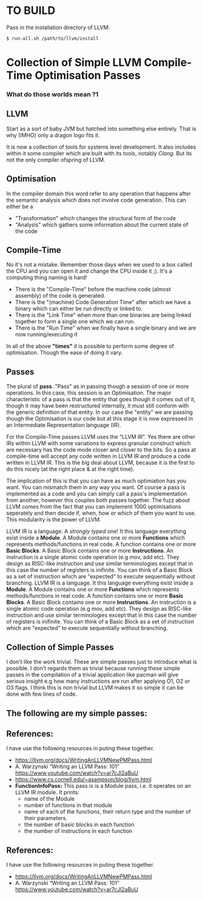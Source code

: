 # TO BUILD
Pass in the installation directory of LLVM: 

`$ run-all.sh /path/to/llvm/install`


# Collection of Simple LLVM Compile-Time Optimisation Passes
### What do those worlds mean ?1

## LLVM
Start as a sort of baby JVM but hatched into something else entirely. 
That is why (IMHO) only a dragon logo fits it.

It is now a collection of tools for systems level development. 
It also includes within it some compiler which are built with its tools, notably *Clang*. But its not the only compiler ofspring of LLVM.

## Optimisation
In the compiler domain this word refer to any operation that happens after the semantic analysis which does not involve code generation. This can either be a
- "Transformation" which changes the structural form of the code
- "Analysis" which gathers some information about the current state of the code


## Compile-Time
No it's not a mistake. Remember those days when we used to a box called the CPU and you can open it and change the CPU inside it ;). It's a computing thing naming is hard!

- There is the "Compile-Time" before the machine code (almost assembly) of the code is generated.
- There is the "(machine) Code Generation Time" after which we have a binary which can either be run directly or linked to.
- There is the "Link Time" when more than one binaries are being linked together to form a single one which we can run.
- There is the "Run Time" when we finally have a single binary and we are now running/executing it

In all of the above **"times"** it is possible to perform some degree of optimisation. Though the ease of doing it vary.

## Passes
The plural of **pass**. "Pass" as in passing though a session of one or more operations. In this case, this session is an Optimisation. The major characteristic of a pass is that the entity that goes though it comes out of it, though it may have been restructured internally, it must still conform with the generic definition of that entity. In our case the "entity" we are passing though the Optimisation is our code but at this stage it is now expressed in an Intermediate Representation language (IR).

For the Compile-Time passes LLVM uses the "LLVM IR". Yes there are other IRs within LLVM with some variations to express granular construct which are necessary has the code mode closer and closer to the bits. So a pass at compile-time will accept any code written in LLVM IR and produce a code written in LLVM IR. This is the big deal about LLVM, because it is the first to do this nicely (at the right place & at the right time).

The implication of this is that you can have as much optimiation has you want. You can mismatch them in any way you want. Of course a pass is implemented as a code and you can simply call a pass's implementation from another, however this couples both passes together. The fuzz about LLVM comes from the fact that you can implement 1000 optimisations seperately and then decide if, when, how or which of them you want to use. This modularity is the power of LLVM.

LLVM IR is a language. A *strongly typed* one! It this language everything exist inside a **Module**. A Module contains one or more **Functions** which represents methods/functions in real code. A function contains one or more **Basic Blocks**. A Basic Block contains one or more **Instructions**. An instruction is a single atomic code operation (e.g mov, add etc). They design as RISC-like instruction and use similar terminologies except that in this case the number of registers is inifinite. You can think of a Basic Block as a set of instruction which are "expected" to execute sequentially without branching.
LLVM IR is a language. It this language everything exist inside a **Module**. A Module contains one or more **Functions** which represents methods/functions in real code. A function contains one or more **Basic Blocks**. A Basic Block contains one or more **Instructions**. An instruction is a single atomic code operation (e.g mov, add etc). They design as RISC-like instruction and use similar terminologies except that in this case the number of registers is inifinite. You can think of a Basic Block as a set of instruction which are "expected" to execute sequentially without branching.

## Collection of Simple Passes
I don't like the work trivial. These are simple passes just to introduce what is possible. I don't regards them as trivial because running these simple passes in the compilation of a trivial application like pacman will give serious insight e.g how many instructions are run after applying O1, O2 or O3 flags. I think this is non trivial but LLVM makes it so simple it can be done with few lines of code.

The following are my simple passes:
- 

## References:
I have use the following resources in puting these together.
- https://llvm.org/docs/WritingAnLLVMNewPMPass.html
- A. Warzynski “Writing an LLVM Pass: 101” https://www.youtube.com/watch?v=ar7cJl2aBuU 
- https://www.cs.cornell.edu/~asampson/blog/llvm.html
- **FunctionInfoPass:** This pass is is a Module pass, i.e. it operates on an LLVM IR module.
    It prints:
    - name of the Module
    - number of functions in that module
    - name of each of the functions, their return type and the number of their parameters.
    - the number of basic blocks in each function
    - the number of instructions in each function

## References:
I have use the following resources in puting these together.
- https://llvm.org/docs/WritingAnLLVMNewPMPass.html
- A. Warzynski “Writing an LLVM Pass: 101” https://www.youtube.com/watch?v=ar7cJl2aBuU 